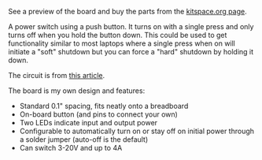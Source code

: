 See a preview of the board and buy the parts from the [kitspace.org page](https://kitspace.org/boards/github.com/kasbah/push-on-hold-off/). 

A power switch using a push button. It turns on with a single press and only turns off when you hold the button down. This could be used to get functionality similar to most laptops where a single press when on will initiate a "soft" shutdown but you can force a "hard" shutdown by holding it down.

The circuit is from [this article](http://www.mosaic-industries.com/embedded-systems/microcontroller-projects/electronic-circuits/push-button-switch-turn-on/latching-toggle-power-switch#press-on-hold-off-latching-circuits).

The board is my own design and features:

- Standard 0.1" spacing, fits neatly onto a breadboard
- On-board button (and pins to connect your own)
- Two LEDs indicate input and output power
- Configurable to automatically turn on or stay off on initial power through a solder jumper (auto-off is the default)
- Can switch 3-20V and up to 4A
